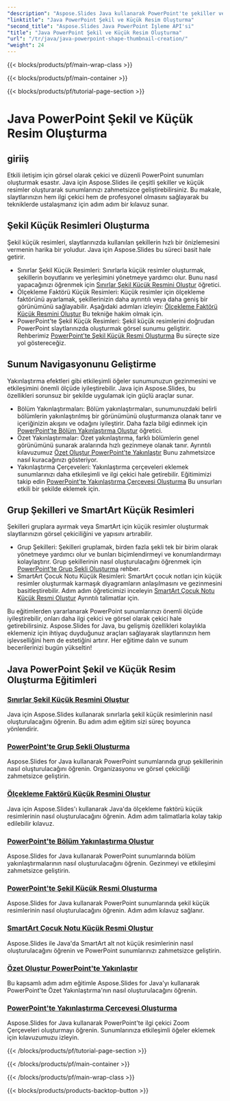 ```yaml
---
"description": "Aspose.Slides Java kullanarak PowerPoint'te şekiller ve küçük resimler oluşturmayı öğrenin. Grup şekilleri, ölçekleme faktörü küçük resimleri ve yakınlaştırma efektleri oluşturma hakkında ayrıntılı eğitimler."
"linktitle": "Java PowerPoint Şekil ve Küçük Resim Oluşturma"
"second_title": "Aspose.Slides Java PowerPoint İşleme API'si"
"title": "Java PowerPoint Şekil ve Küçük Resim Oluşturma"
"url": "/tr/java/java-powerpoint-shape-thumbnail-creation/"
"weight": 24
---
```


{{< blocks/products/pf/main-wrap-class >}}

{{< blocks/products/pf/main-container >}}

{{< blocks/products/pf/tutorial-page-section >}}

# Java PowerPoint Şekil ve Küçük Resim Oluşturma

## giriiş

Etkili iletişim için görsel olarak çekici ve düzenli PowerPoint sunumları oluşturmak esastır. Java için Aspose.Slides ile çeşitli şekiller ve küçük resimler oluşturarak sunumlarınızı zahmetsizce geliştirebilirsiniz. Bu makale, slaytlarınızın hem ilgi çekici hem de profesyonel olmasını sağlayarak bu tekniklerde ustalaşmanız için adım adım bir kılavuz sunar.

## Şekil Küçük Resimleri Oluşturma

Şekil küçük resimleri, slaytlarınızda kullanılan şekillerin hızlı bir önizlemesini vermenin harika bir yoludur. Java için Aspose.Slides bu süreci basit hale getirir.

- Sınırlar Şekil Küçük Resimleri: Sınırlarla küçük resimler oluşturmak, şekillerin boyutlarını ve yerleşimini yönetmeye yardımcı olur. Bunu nasıl yapacağınızı öğrenmek için [Sınırlar Şekil Küçük Resmini Oluştur](./create-bounds-shape-thumbnail/) öğretici.
- Ölçekleme Faktörü Küçük Resimleri: Küçük resimler için ölçekleme faktörünü ayarlamak, şekillerinizin daha ayrıntılı veya daha geniş bir görünümünü sağlayabilir. Aşağıdaki adımları izleyin: [Ölçekleme Faktörü Küçük Resmini Oluştur](./create-scaling-factor-thumbnail/) Bu tekniğe hakim olmak için.
- PowerPoint'te Şekil Küçük Resimleri: Şekil küçük resimlerini doğrudan PowerPoint slaytlarınızda oluşturmak görsel sunumu geliştirir. Rehberimiz [PowerPoint'te Şekil Küçük Resmi Oluşturma](./create-shape-thumbnail-powerpoint/) Bu süreçte size yol göstereceğiz.

## Sunum Navigasyonunu Geliştirme

Yakınlaştırma efektleri gibi etkileşimli öğeler sunumunuzun gezinmesini ve etkileşimini önemli ölçüde iyileştirebilir. Java için Aspose.Slides, bu özellikleri sorunsuz bir şekilde uygulamak için güçlü araçlar sunar.

- Bölüm Yakınlaştırmaları: Bölüm yakınlaştırmaları, sunumunuzdaki belirli bölümlerin yakınlaştırılmış bir görünümünü oluşturmanıza olanak tanır ve içeriğinizin akışını ve odağını iyileştirir. Daha fazla bilgi edinmek için [PowerPoint'te Bölüm Yakınlaştırma Oluştur](./create-section-zoom-powerpoint/) öğretici.
- Özet Yakınlaştırmalar: Özet yakınlaştırma, farklı bölümlerin genel görünümünü sunarak aralarında hızlı gezinmeye olanak tanır. Ayrıntılı kılavuzumuz [Özet Oluştur PowerPoint'te Yakınlaştır](./create-summary-zoom-powerpoint/) Bunu zahmetsizce nasıl kuracağınızı gösteriyor.
- Yakınlaştırma Çerçeveleri: Yakınlaştırma çerçeveleri eklemek sunumlarınızı daha etkileşimli ve ilgi çekici hale getirebilir. Eğitimimizi takip edin [PowerPoint'te Yakınlaştırma Çerçevesi Oluşturma](./create-zoom-frame-powerpoint/) Bu unsurları etkili bir şekilde eklemek için.

## Grup Şekilleri ve SmartArt Küçük Resimleri

Şekilleri gruplara ayırmak veya SmartArt için küçük resimler oluşturmak slaytlarınızın görsel çekiciliğini ve yapısını artırabilir.

- Grup Şekilleri: Şekilleri gruplamak, birden fazla şekli tek bir birim olarak yönetmeye yardımcı olur ve bunları biçimlendirmeyi ve konumlandırmayı kolaylaştırır. Grup şekillerinin nasıl oluşturulacağını öğrenmek için [PowerPoint'te Grup Şekli Oluşturma](./create-group-shape-powerpoint/) rehber.
- SmartArt Çocuk Notu Küçük Resimleri: SmartArt çocuk notları için küçük resimler oluşturmak karmaşık diyagramların anlaşılmasını ve gezinmesini basitleştirebilir. Adım adım öğreticimizi inceleyin [SmartArt Çocuk Notu Küçük Resmi Oluştur](./create-smartart-child-note-thumbnail/) Ayrıntılı talimatlar için.

Bu eğitimlerden yararlanarak PowerPoint sunumlarınızı önemli ölçüde iyileştirebilir, onları daha ilgi çekici ve görsel olarak çekici hale getirebilirsiniz. Aspose.Slides for Java, bu gelişmiş özellikleri kolaylıkla eklemeniz için ihtiyaç duyduğunuz araçları sağlayarak slaytlarınızın hem işlevselliğini hem de estetiğini artırır. Her eğitime dalın ve sunum becerilerinizi bugün yükseltin!
## Java PowerPoint Şekil ve Küçük Resim Oluşturma Eğitimleri
### [Sınırlar Şekil Küçük Resmini Oluştur](./create-bounds-shape-thumbnail/)
Java için Aspose.Slides kullanarak sınırlarla şekil küçük resimlerinin nasıl oluşturulacağını öğrenin. Bu adım adım eğitim sizi süreç boyunca yönlendirir.
### [PowerPoint'te Grup Şekli Oluşturma](./create-group-shape-powerpoint/)
Aspose.Slides for Java kullanarak PowerPoint sunumlarında grup şekillerinin nasıl oluşturulacağını öğrenin. Organizasyonu ve görsel çekiciliği zahmetsizce geliştirin.
### [Ölçekleme Faktörü Küçük Resmini Oluştur](./create-scaling-factor-thumbnail/)
Java için Aspose.Slides'ı kullanarak Java'da ölçekleme faktörü küçük resimlerinin nasıl oluşturulacağını öğrenin. Adım adım talimatlarla kolay takip edilebilir kılavuz.
### [PowerPoint'te Bölüm Yakınlaştırma Oluştur](./create-section-zoom-powerpoint/)
Aspose.Slides for Java kullanarak PowerPoint sunumlarında bölüm yakınlaştırmalarının nasıl oluşturulacağını öğrenin. Gezinmeyi ve etkileşimi zahmetsizce geliştirin.
### [PowerPoint'te Şekil Küçük Resmi Oluşturma](./create-shape-thumbnail-powerpoint/)
Aspose.Slides for Java kullanarak PowerPoint sunumlarında şekil küçük resimlerinin nasıl oluşturulacağını öğrenin. Adım adım kılavuz sağlanır.
### [SmartArt Çocuk Notu Küçük Resmi Oluştur](./create-smartart-child-note-thumbnail/)
Aspose.Slides ile Java'da SmartArt alt not küçük resimlerinin nasıl oluşturulacağını öğrenin ve PowerPoint sunumlarınızı zahmetsizce geliştirin.
### [Özet Oluştur PowerPoint'te Yakınlaştır](./create-summary-zoom-powerpoint/)
 Bu kapsamlı adım adım eğitimle Aspose.Slides for Java'yı kullanarak PowerPoint'te Özet Yakınlaştırma'nın nasıl oluşturulacağını öğrenin.
### [PowerPoint'te Yakınlaştırma Çerçevesi Oluşturma](./create-zoom-frame-powerpoint/)
Aspose.Slides for Java kullanarak PowerPoint'te ilgi çekici Zoom Çerçeveleri oluşturmayı öğrenin. Sunumlarınıza etkileşimli öğeler eklemek için kılavuzumuzu izleyin.

{{< /blocks/products/pf/tutorial-page-section >}}

{{< /blocks/products/pf/main-container >}}

{{< /blocks/products/pf/main-wrap-class >}}

{{< blocks/products/products-backtop-button >}}